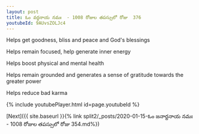 ```yaml
---
layout: post
title: ఓం వర్ధనాయ నమః  - 1008 రోజుల తపస్సులో రోజు  376
youtubeId: 9AUvsZOLJc4
---
```

 
 
Helps get goodness, bliss and peace and God's blessings
 
Helps remain focused, help generate inner energy 
 
Helps boost physical and mental health 
 
Helps remain grounded and generates a sense of gratitude towards the greater power 
 
Helps reduce bad karma
 
 
 
 


{% include youtubePlayer.html id=page.youtubeId %}
 
[Next]({{ site.baseurl }}{% link  split2/_posts/2020-01-15-ఓం జనార్దనాయ నమః  - 1008 రోజుల తపస్సులో రోజు  354.md%})
 
